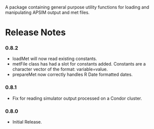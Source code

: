 A package containing general purpose utility functions for loading and manipulating APSIM output and met files.

Release Notes
=============

### 0.8.2

-   loadMet will now read existing constants.
-   metFile class has had a slot for constants added. Constants are a character vector of the format: variable=value.
-   prepareMet now correctly handles R Date formatted dates.

### 0.8.1

-   Fix for reading simulator output processed on a Condor cluster.

### 0.8.0

-   Initial Release.

